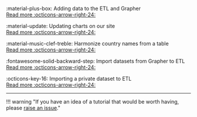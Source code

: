 
:material-plus-box: Adding data to the ETL and Grapher<br>
[Read more :octicons-arrow-right-24:](adding-data/)

:material-update: Updating charts on our site<br>
[Read more :octicons-arrow-right-24:](updating-charts.md)

:material-music-clef-treble: Harmonize country names from a table<br>
[Read more :octicons-arrow-right-24:](harmonize-countries.md)

:fontawesome-solid-backward-step: Import datasets from Grapher to ETL<br>
[Read more :octicons-arrow-right-24:](backport.md)

:octicons-key-16: Importing a private dataset to ETL<br>
[Read more :octicons-arrow-right-24:](private-import.md)


---
!!! warning "If you have an idea of a tutorial that would be worth having, please [raise an issue](http://localhost:8000/getting-started/(https://github.com/owid/etl/issues/new?assignees=&labels=&template=docs-issue---.md))."
